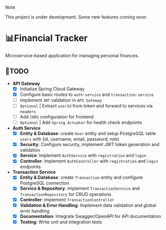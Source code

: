 > [!NOTE]
> This project is under development.
> Some new features coming soon

# 📊Financial Tracker
Microservice-based application for managing personal finances.

## 🚀TODO
- **API Gateway**
  - [x] Initialize Spring Cloud Gateway 
  - [X] Configure basic routes to `auth-service` and `transaction-service`
  - [ ] Implement `JWT` validation in `API Gateway`
  - [ ] `Optional` | Extract `userId` from token and forward to services via `headers`
  - [ ] Add `CORS` configuration for frontend
  - [ ] `Optional` | Add `Spring Actuator` for health check endpoints
        
- **Auth Service**
  - [x] **Entity & Database**: create `User` entity and setup PostgreSQL table `users` with (id, username, email, password, role)
  - [x] **Security**: Configure security, implement JWT token generation and validation
  - [x] **Service**: Implement `AuthService` with `registration` and `login`
  - [x] **Controller**: Implement  `AuthController` with `registration` and `login` endpoints

- **Transaction Service**
  - [x] **Entity & Database**: create `Transaction` entity and configure PostgreSQL connection
  - [x] **Service & Repository**: implement `TransactionService` and `TransactionRepository` for CRUD operations
  - [x] **Controller**: implement `TransactionController`
  - [x] **Validation & Error Handling**: Implement data validation and global error handling
  - [x] **Documentation**: Integrate Swagger/OpenAPI for API documentation
  - [x] **Testing**: Write unit and integration tests
